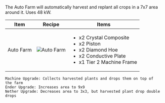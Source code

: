 The Auto Farm will automatically harvest and replant all crops in a 7x7 area around it. Uses 48 kW.

| Item | Recipe | Items |
|------|--------|-------|
| Auto Farm | ![Auto Farm](https://cdn.discordapp.com/attachments/739536694398812230/879439970505486346/auto_farm.png) | <ul><li>x2 Crystal Composite</li><li>x2 Piston</li><li>x2 Diamond Hoe</li><li>x2 Conductive Plate</li><li>x1 Tier 2 Machine Frame</li></ul> |

```
Machine Upgrade: Collects harvested plants and drops them on top of the farm
Ender Upgrade: Increases area to 9x9
Nether Upgrade: Decreases area to 3x3, but harvested plant drop double drops
```
